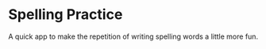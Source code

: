 # Spelling Practice

A quick app to make the repetition of writing spelling words a little more fun.